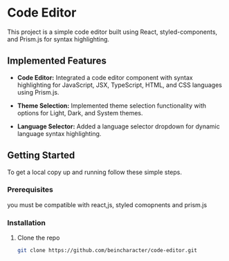 # Code Editor

This project is a simple code editor built using React, styled-components, and Prism.js for syntax highlighting.

## Implemented Features
  
- **Code Editor:** Integrated a code editor component with syntax highlighting for JavaScript, JSX, TypeScript, HTML, and CSS languages using Prism.js.

- **Theme Selection:** Implemented theme selection functionality with options for Light, Dark, and System themes.

- **Language Selector:** Added a language selector dropdown for dynamic language syntax highlighting.


## Getting Started

To get a local copy up and running follow these simple steps.

### Prerequisites

you must be compatible with react,js, styled comopnents and prism.js

### Installation

1. Clone the repo
   ```sh
   git clone https://github.com/beincharacter/code-editor.git
